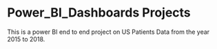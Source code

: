 # Power_BI_Dashboards Projects
This is a power BI end to end project on US Patients Data from the year 2015 to 2018.
